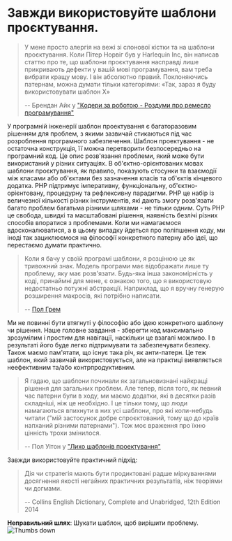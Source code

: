 # Завжди використовуйте шаблони проєктування. #

> У мене просто алергія на вежі зі слонової кістки та на шаблони проєктування. Коли Пітер Норвіг був у Harlequin Inc, він написав статтю про те, що шаблони проєктування насправді лише прикривають дефекти у вашій мові програмування, вам треба вибрати кращу мову. І він абсолютно правий. Поклоняючись патернам, можна думати тільки категоріями: «Так, зараз я буду використовувати шаблон X»
>
> -- Брендан Айк у ["Кодери за роботою - Роздуми про ремесло програмування"](http://codersatwork.com/)

У програмній інженерії шаблон проектування є багаторазовим рішенням для проблем, з якими зазвичай стикаються під час розроблення програмного забезпечення. Шаблон проектування - не остаточна конструкція, її можна перетворити безпосередньо на програмний код. Це опис розв'язання проблеми, який може бути використаний у різних ситуаціях. В об'єктно-орієнтованих мовах шаблони проєктування, як правило, показують стосунки та взаємодії між класами або об'єктами без зазначення класів та об'єктів кінцевого додатка.
PHP підтримує імперативну, функціональну, об'єктно-орієнтовану, процедурну та рефлексивну парадигми. PHP це набір із величезної кількості різних інструментів, які дають змогу розв'язати багато проблем багатьма різними шляхами - не тільки одним.
Суть PHP це свобода, швидкі та масштабовані рішення, наявність безлічі різних способів впоратися з проблемами.
Коли ми намагаємося вдосконалюватися, а в цьому випадку йдеться про поліпшення коду, ми іноді так зациклюємося на філософії конкретного патерну або ідеї, що перестаємо думати практично.

> Коли я бачу у своїй програмі шаблони, я розцінюю це як тривожний знак. Модель програми має відображати лише ту проблему, яку має розв'язати. Будь-яка інша закономірність у коді, принаймні для мене, є ознакою того, що я використовую недостатньо потужні абстракції. Наприклад, що я вручну генерую розширення макросів, які потрібно написати.
>
> -- [Пол Грем](http://c2.com/cgi/wiki?AreDesignPatternsMissingLanguageFeatures)

Ми не повинні бути втягнуті у філософію або ідею конкретного шаблону чи рішення. Наше головне завдання - зберегти код максимально зрозумілим і простим для навігації, наскільки це взагалі можливо. І в результаті його буде легко підтримувати та забезпечувати безпеку.
Також маємо пам'ятати, що існує така річ, як анти-патерн. Це теж шаблон, який зазвичай використовується, але на практиці виявляється неефективним та/або контрпродуктивним.

> Я гадаю, що шаблони починали як загальновизнані найкращі рішення для загальних проблем. Але тепер, після того, як певний час патерни були в ходу, ми маємо додатки, які в десятки разів складніші, ніж це необхідно. І це тільки тому, що люди намагаються впихнути в них усі шаблони, про які коли-небудь читали ("мій застосунок добре спроєктований, тому що до країв напханий різними патернами"). Тож моє враження про їхню цінність трохи змінилося.
>
> -- Пол Уiтон у ["Лихо шаблонів проектування"](http://www.javaranch.com/patterns/)

Завжди використовуйте практичний підхід:

> Дія чи стратегія мають бути продиктовані радше міркуваннями досягнення якості негайних практичних результатів, ніж теоріями чи догмами.
>
> -- Collins English Dictionary, Complete and Unabridged, 12th Edition 2014

**Неправильний шлях**: Шукати шаблон, щоб вирішити проблему. ![Thumbs down](/img/thumbs-down.png)

